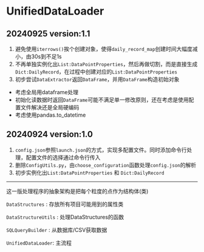 # UnifiedDataLoader

## 20240925 version:1.1

1. 避免使用`iterrows()`挨个创建对象，使得`daily_record_map`创建时间大幅度减小，由30s到不足1s
2. 不再单独实例化出`List:DataPointProperties`，然后再做切割，而是直接生成`Dict:DailyRecord`，在过程中创建对应的`List:DataPointProperties`
3. 初步尝试`DataExtractor`返回`DataFrame`，并用`DataFrame`构造初始对象

- 考虑全局用dataframe处理
- 初始化读数据时返回`DataFrame`可能不满足单一修改原则，还在考虑是使用配置文件解决还是全局硬编码
- 考虑使用pandas.to_datetime

## 20240924 version:1.0

1. `config.json`参照`launch.json`的方式，实现多配置文件。同时添加命令行处理，配置文件的选择通过命令行传入
2. 删除`ConfigUtils.py`，由`choose_configuration`函数处理`config.json`的解析
3. 初步实例化出`List:DataPointProperties` 和 `Dict:DailyRecord`

------

这一版处理程序的抽象架构是把每个粒度的点作为结构体(类)

`DataStructures` : 存放所有项目可能用到的属性类

`DataStructureUtils` : 处理DataStructures的函数

`SQLQueryBuilder` : 从数据库/CSV获取数据

`UnifiedDataLoader`: 主流程
